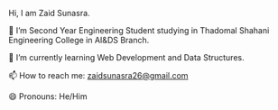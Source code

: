   Hi, I am Zaid Sunasra.
 
🔭 I’m Second Year Engineering Student studying in Thadomal Shahani Engineering College in AI&DS Branch.
 
🌱 I’m currently learning Web Development and Data Structures.
  
📫 How to reach me: zaidsunasra26@gmail.com

😄 Pronouns: He/Him
<!--
**ZaidSunasra/ZaidSunasra** is a ✨ _special_ ✨ repository because its `README.md` (this file) appears on your GitHub profile.

Here are some ideas to get you started:

- 🔭 I’m currently working on ...
- 🌱 I’m currently learning ...
- 👯 I’m looking to collaborate on ...
- 🤔 I’m looking for help with ...
- 💬 Ask me about ...
- 📫 How to reach me: ...
- 😄 Pronouns: ...
- ⚡ Fun fact: ...
-->
